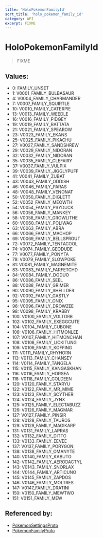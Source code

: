 ```yaml
---
title: 'HoloPokemonFamilyId'
sort_title: 'holo_pokemon_family_id'
category: API
excerpt: FIXME
---
```


# HoloPokemonFamilyId

> FIXME

## Values:

- 0: FAMILY_UNSET
- 1: V0001_FAMILY_BULBASAUR
- 4: V0004_FAMILY_CHARMANDER
- 7: V0007_FAMILY_SQUIRTLE
- 10: V0010_FAMILY_CATERPIE
- 13: V0013_FAMILY_WEEDLE
- 16: V0016_FAMILY_PIDGEY
- 19: V0019_FAMILY_RATTATA
- 21: V0021_FAMILY_SPEAROW
- 23: V0023_FAMILY_EKANS
- 25: V0025_FAMILY_PIKACHU
- 27: V0027_FAMILY_SANDSHREW
- 29: V0029_FAMILY_NIDORAN
- 32: V0032_FAMILY_NIDORAN
- 35: V0035_FAMILY_CLEFAIRY
- 37: V0037_FAMILY_VULPIX
- 39: V0039_FAMILY_JIGGLYPUFF
- 41: V0041_FAMILY_ZUBAT
- 43: V0043_FAMILY_ODDISH
- 46: V0046_FAMILY_PARAS
- 48: V0048_FAMILY_VENONAT
- 50: V0050_FAMILY_DIGLETT
- 52: V0052_FAMILY_MEOWTH
- 54: V0054_FAMILY_PSYDUCK
- 56: V0056_FAMILY_MANKEY
- 58: V0058_FAMILY_GROWLITHE
- 60: V0060_FAMILY_POLIWAG
- 63: V0063_FAMILY_ABRA
- 66: V0066_FAMILY_MACHOP
- 69: V0069_FAMILY_BELLSPROUT
- 72: V0072_FAMILY_TENTACOOL
- 74: V0074_FAMILY_GEODUDE
- 77: V0077_FAMILY_PONYTA
- 79: V0079_FAMILY_SLOWPOKE
- 81: V0081_FAMILY_MAGNEMITE
- 83: V0083_FAMILY_FARFETCHD
- 84: V0084_FAMILY_DODUO
- 86: V0086_FAMILY_SEEL
- 88: V0088_FAMILY_GRIMER
- 90: V0090_FAMILY_SHELLDER
- 92: V0092_FAMILY_GASTLY
- 95: V0095_FAMILY_ONIX
- 96: V0096_FAMILY_DROWZEE
- 98: V0098_FAMILY_KRABBY
- 100: V0100_FAMILY_VOLTORB
- 102: V0102_FAMILY_EXEGGCUTE
- 104: V0104_FAMILY_CUBONE
- 106: V0106_FAMILY_HITMONLEE
- 107: V0107_FAMILY_HITMONCHAN
- 108: V0108_FAMILY_LICKITUNG
- 109: V0109_FAMILY_KOFFING
- 111: V0111_FAMILY_RHYHORN
- 113: V0113_FAMILY_CHANSEY
- 114: V0114_FAMILY_TANGELA
- 115: V0115_FAMILY_KANGASKHAN
- 116: V0116_FAMILY_HORSEA
- 118: V0118_FAMILY_GOLDEEN
- 120: V0120_FAMILY_STARYU
- 122: V0122_FAMILY_MR_MIME
- 123: V0123_FAMILY_SCYTHER
- 124: V0124_FAMILY_JYNX
- 125: V0125_FAMILY_ELECTABUZZ
- 126: V0126_FAMILY_MAGMAR
- 127: V0127_FAMILY_PINSIR
- 128: V0128_FAMILY_TAUROS
- 129: V0129_FAMILY_MAGIKARP
- 131: V0131_FAMILY_LAPRAS
- 132: V0132_FAMILY_DITTO
- 133: V0133_FAMILY_EEVEE
- 137: V0137_FAMILY_PORYGON
- 138: V0138_FAMILY_OMANYTE
- 140: V0140_FAMILY_KABUTO
- 142: V0142_FAMILY_AERODACTYL
- 143: V0143_FAMILY_SNORLAX
- 144: V0144_FAMILY_ARTICUNO
- 145: V0145_FAMILY_ZAPDOS
- 146: V0146_FAMILY_MOLTRES
- 147: V0147_FAMILY_DRATINI
- 150: V0150_FAMILY_MEWTWO
- 151: V0151_FAMILY_MEW

## Referenced by:

- [PokemonSettingsProto](../../messages/PokemonSettingsProto/)
- [PokemonFamilyProto](../../messages/PokemonFamilyProto/)
